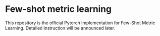# Few-shot metric learning

This repository is the official Pytorch implementation for Few-Shot Metric Learning.
Detailed instruction will be announced later. 
